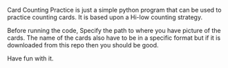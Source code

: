 Card Counting Practice is just a simple python program that can be used to practice counting cards. It is based upon a Hi-low counting strategy. 

Before running the code, Specify the path to where you have picture of the cards. The name of the cards also have to be in a specific format but if it is downloaded from this repo then you should be good.

Have fun with it. 
